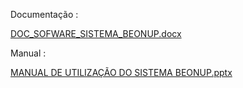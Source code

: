 Documentação : 

[DOC_SOFWARE_SISTEMA_BEONUP.docx](https://github.com/PedroColletti/Formulario-CRUD/files/6697494/DOC_SOFWARE_SISTEMA_BEONUP.docx)

Manual :

[MANUAL DE UTILIZAÇÃO DO SISTEMA BEONUP.pptx](https://github.com/PedroColletti/Formulario-CRUD/files/6697496/MANUAL.DE.UTILIZACAO.DO.SISTEMA.BEONUP.pptx)
